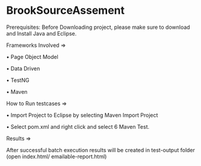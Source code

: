 # BrookSourceAssement
Prerequisites: Before Downloading project, please make sure to download and Install Java and Eclipse.

Frameworks Involved =>

• Page Object Model

• Data Driven

• TestNG

• Maven

How to Run testcases =>

• Import Project to Eclipse by selecting Maven Import Project

• Select pom.xml and right click and select 6 Maven Test.

Results =>

After successful batch execution results will be created in test-output folder (open index.html/ emailable-report.html)
